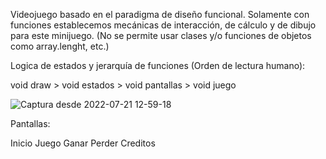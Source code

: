 Videojuego basado en el paradigma de diseño funcional.
Solamente con funciones establecemos mecánicas de interacción, de cálculo y de dibujo para este minijuego. (No se permite usar clases y/o funciones de objetos como array.lenght, etc.)


Logica de estados y jerarquía de funciones (Orden de lectura humano):

void draw > void estados > void pantallas > void juego

![Captura desde 2022-07-21 12-59-18](https://user-images.githubusercontent.com/9683296/180260057-b3c4bf42-8a10-4cdf-8017-609569752915.png)


Pantallas:

 Inicio
 Juego
 Ganar
 Perder
 Creditos
